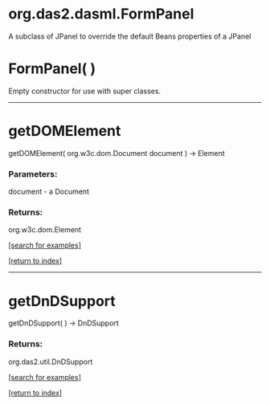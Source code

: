 # org.das2.dasml.FormPanel

A subclass of JPanel to override the default Beans properties of
 a JPanel

# FormPanel( )
Empty constructor for use with super classes.

***
<a name="getDOMElement"></a>
# getDOMElement
getDOMElement( org.w3c.dom.Document document ) &rarr; Element



### Parameters:
document - a Document

### Returns:
org.w3c.dom.Element


<a href="https://github.com/autoplot/dev/search?q=getDOMElement&unscoped_q=getDOMElement">[search for examples]</a>

<a href="https://github.com/autoplot/documentation/blob/master/javadoc/index-all.md">[return to index]</a>

***
<a name="getDnDSupport"></a>
# getDnDSupport
getDnDSupport(  ) &rarr; DnDSupport



### Returns:
org.das2.util.DnDSupport


<a href="https://github.com/autoplot/dev/search?q=getDnDSupport&unscoped_q=getDnDSupport">[search for examples]</a>

<a href="https://github.com/autoplot/documentation/blob/master/javadoc/index-all.md">[return to index]</a>

